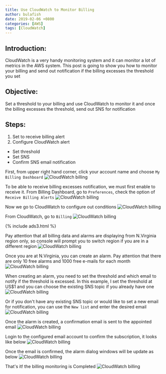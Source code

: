 ```yaml
---
title: Use CloudWatch to Monitor Billing
author: bulafish
date: 2019-02-06 +0800
categories: [AWS]
tags: [CloudWatch]
---
```


## Introduction:
CloudWatch is a very handy monitoring system and it can monitor a lot of metrics in the AWS system.  This post is going to show you how to monitor your billing and send out notification if the billing excesses the threshold you set

## Objective:
Set a threshold to your billing and use CloudWatch to monitor it and once the billing excesses the threshold, send out SNS for notification

## Steps:
1. Set to receive billing alert
2. Configure CloudWatch alert
* Set threshold
* Set SNS
* Confirm SNS email notification

First, from upper right hand corner, click your account name and choose `My Billing Dashboard`
![CloudWatch billing](/assets/img/Xnip2019-02-06_20-11-04.png)

To be able to receive billing excesses notification, we must first enable to receive it.  From Billing Dashboard, go to `Preferences`, check the option of `Receive Billing Alerts`
![CloudWatch billing](/assets/img/Xnip2019-02-06_20-12-05.png)

Now we go to CloudWatch to configure out conditions
![CloudWatch billing](/assets/img/Xnip2019-02-06_20-13-44.png)

From CloudWatch, go to `Billing`
![CloudWatch billing](/assets/img/Xnip2019-02-06_20-14-14.png)

{% include ads3.html %}

Pay attention that all billing data and alarms are displaying from N.Virginia region only, so console will prompt you to switch region if you are in a different region
![CloudWatch billing](/assets/img/Xnip2019-02-06_20-14-47.png)

Once you are at N.Virginia, you can create an alarm.  Pay attention that there are only 10 free alarms and 1000 free e-mails for each month
![CloudWatch billing](/assets/img/Xnip2019-02-06_20-16-56.png)

When creating an alarm, you need to set the threshold and which email to notify if the threshold is excessed.  In this example, I set the threshold at US$1 and you can choose the existing SNS topic if you already have one
![CloudWatch billing](/assets/img/Xnip2019-02-06_20-27-03.png)

Or if you don't have any existing SNS topic or would like to set a new email for notification, you can use the `New list` and enter the desired email
![CloudWatch billing](/assets/img/Xnip2019-02-06_20-28-17.png)

Once the alarm is created, a confirmation email is sent to the appointed email
![CloudWatch billing](/assets/img/Xnip2019-02-06_20-29-08.png)

Login to the configured email account to confirm the subscription, it looks like below
![CloudWatch billing](/assets/img/Xnip2019-02-06_20-30-30.png)

Once the email is confirmed, the alarm dialog windows will be update as below
![CloudWatch billing](/assets/img/Xnip2019-02-06_20-31-40.png)

That's it! the billing monitoring is Completed
![CloudWatch billing](/assets/img/Xnip2019-02-06_20-34-58.png)
